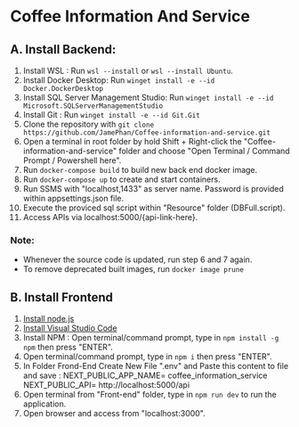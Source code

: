 # Coffee Information And Service
## A. Install Backend:
1. Install WSL : Run `wsl --install` or `wsl --install Ubuntu`.
2. Install Docker Desktop: Run `winget install -e --id Docker.DockerDesktop`
3. Install SQL Server Management Studio: Run `winget install -e --id Microsoft.SQLServerManagementStudio`
4. Install Git : Run `winget install -e --id Git.Git`
4. Clone the repository with `git clone https://github.com/JamePhan/Coffee-information-and-service.git`
5. Open a terminal in root folder by hold  Shift + Right-click the "Coffee-information-and-service" folder and choose "Open Terminal / Command Prompt / Powershell here".
6. Run `docker-compose build` to build new back end docker image.
7. Run `docker-compose up` to create and start containers.
8. Run SSMS with "localhost,1433" as server name. Password is provided within appsettings.json file.
9. Execute the proviced sql script within "Resource" folder (DBFull.script).
10. Access APIs via localhost:5000/{api-link-here}.

### Note: 
- Whenever the source code is updated, run step 6 and 7 again.
- To remove deprecated built images, run `docker image prune`

## B. Install Frontend
1. [Install node.js](https://nodejs.org/en/download)
2. [Install Visual Studio Code](https://code.visualstudio.com/download)
3. Install NPM : Open terminal/command prompt, type in `npm install -g npm` then press "ENTER".
4. Open terminal/command prompt, type in `npm i` then press "ENTER".
5. In Folder Frond-End Create New File ".env" and Paste this content to file and save : 
NEXT_PUBLIC_APP_NAME= coffee_information_service
NEXT_PUBLIC_API= http://localhost:5000/api
6. Open terminal from "Front-end" folder, type in `npm run dev` to run the application.
7. Open browser and access from "localhost:3000".
